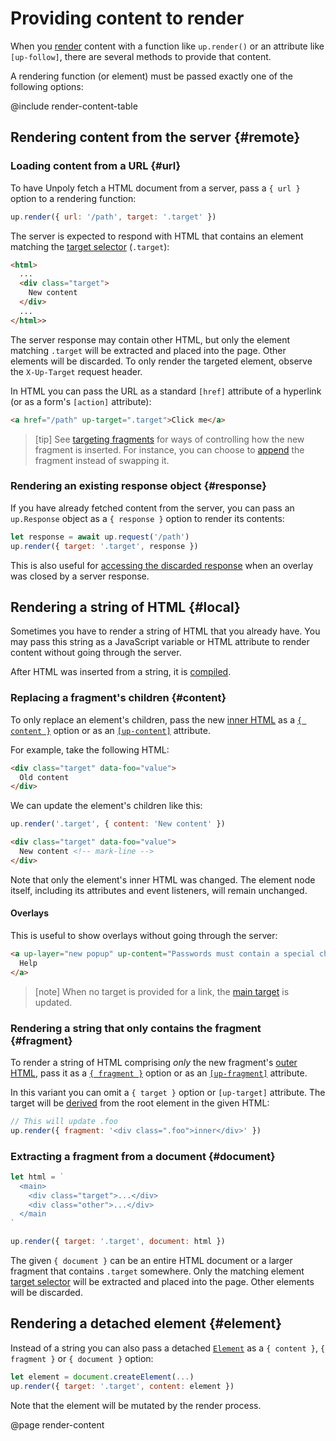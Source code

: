 Providing content to render
===========================

When you [render](/up.render) content with a function like `up.render()` or an attribute like `[up-follow]`, there are several methods to provide that content.

A rendering function (or element) must be passed exactly one of the following options:

@include render-content-table


Rendering content from the server {#remote}
--------------------------------



### Loading content from a URL {#url}

To have Unpoly fetch a HTML document from a server, pass a `{ url }` option to a rendering function:

```js
up.render({ url: '/path', target: '.target' })
```

The server is expected to respond with HTML that contains an element matching the [target selector](/targeting-fragments) (`.target`):

```html
<html>
  ...
  <div class="target">
    New content
  </div>
  ...
</html>>
```

The server response may contain other HTML, but only the element matching `.target` will be extracted and placed into the page.
Other elements will be discarded. To only render the targeted element, observe the `X-Up-Target` request header.

In HTML you can pass the URL as a standard `[href]` attribute of a hyperlink (or as a form's `[action]` attribute):

```html
<a href="/path" up-target=".target">Click me</a>
```

> [tip]
> See [targeting fragments](/targeting-fragments) for ways of controlling how the
> new fragment is inserted. For instance, you can choose to [append](/targeting-fragments#appending-or-prepending-content)
> the fragment instead of swapping it.



### Rendering an existing response object {#response}

If you have already fetched content from the server,  you can pass an `up.Response` object as a `{ response }` option to render its contents:

```js
let response = await up.request('/path')
up.render({ target: '.target', response })
```

This is also useful for [accessing the discarded response](/closing-overlays#using-the-discarded-response) when an overlay was closed by a server response.


Rendering a string of HTML {#local}
-----------------------------------

Sometimes you have to render a string of HTML that you already have. You may pass this string as a JavaScript variable or HTML attribute to render content without going through the server.

After HTML was inserted from a string, it is [compiled](/up.compiler).

### Replacing a fragment's children {#content}

To only replace an element's children, pass the new [inner HTML](https://developer.mozilla.org/en-US/docs/Web/API/Element/innerHTML) as a [`{ content }`](/up.render#options.content) option or as an [`[up-content]`](/up-follow#up-content) attribute.

For example, take the following HTML:

```html
<div class="target" data-foo="value">
  Old content
</div>
```

We can update the element's children like this:

```js
up.render('.target', { content: 'New content' })
```

```html
<div class="target" data-foo="value">
  New content <!-- mark-line -->
</div>
```

Note that only the element's inner HTML was changed. The element node itself, including its attributes and event listeners, will remain unchanged.


#### Overlays

This is useful to show overlays without going through the server:

```html
<a up-layer="new popup" up-content="Passwords must contain a special character"> <!-- mark-phrase "up-content" -->
  Help
</a>
```

> [note]
> When no target is provided for a link, the [main target](/main) is updated.

### Rendering a string that only contains the fragment {#fragment}

To render a string of HTML comprising *only* the new fragment's [outer HTML](https://developer.mozilla.org/en-US/docs/Web/API/Element/outerHTML), pass it as a [`{ fragment }`](/up.render#options.fragment) option or as an [`[up-fragment]`](/up-follow#up-fragment) attribute.

In this variant you can omit a `{ target }` option or `[up-target]` attribute.
The target will be [derived](/target-derivation) from the root element in the given HTML:

```js
// This will update .foo
up.render({ fragment: '<div class=".foo">inner</div>' })
```


### Extracting a fragment from a document {#document}

```js
let html = `
  <main>
    <div class="target">...</div>
    <div class="other">...</div>
  </main  
`

up.render({ target: '.target', document: html })
```

The given `{ document }` can be an entire HTML document or a larger fragment that contains `.target` somewhere.
Only the matching element [target selector](/targeting-fragments) will be extracted and placed into the page.
Other elements will be discarded.


## Rendering a detached element {#element}

Instead of a string you can also pass a detached [`Element`](https://developer.mozilla.org/en-US/docs/Web/API/Element)
as a `{ content }`, `{ fragment }` or `{ document }` option:

```js
let element = document.createElement(...)
up.render({ target: '.target', content: element })
```

Note that the element will be mutated by the render process.


@page render-content
